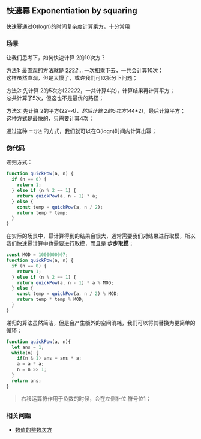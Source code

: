 ## 快速幂 Exponentiation by squaring

快速幂通过O(logn)的时间复杂度计算乘方，十分常用

### 场景

让我们思考下，如何快速计算 2的10次方？

方法1: 最直观的方法就是 2*2*2*2*... 一次相乘下去，一共会计算10次；<br/>
这样虽然直观，但是太慢了，或许我们可以拆分下问题；

方法2: 先计算 2的5次方(2*2*2*2*2，一共计算4次)，计算结果再计算平方；<br/>
总共计算了5次，但这也不是最优的路径；

方法3: 先计算 2的平方(2*2=4)，然后计算 2的5次方(4*4*2)，最后计算平方；<br/>
这种方式是最快的，只需要计算4次；

通过这种 `二分法` 的方式，我们就可以在O(logn)时间内计算出幂；

### 伪代码

递归方式：

```javascript
function quickPow(a, n) {
  if (n == 0) {
    return 1;
  } else if (n % 2 == 1) {
    return quickPow(a, n - 1) * a;
  } else {
    const temp = quickPow(a, n / 2);
    return temp * temp;
  }
}
```

在实际的场景中，幂计算得到的结果会很大，通常需要我们对结果进行取模，所以我们快速幂计算中也需要进行取模，而且是 **步步取模**；

```javascript
const MOD = 1000000007;
function quickPow(a, n) {
  if (n == 0) {
    return 1;
  } else if (n % 2 == 1) {
    return quickPow(a, n - 1) * a % MOD;
  } else {
    const temp = quickPow(a, n / 2) % MOD;
    return temp * temp % MOD;
  }
}
```

递归的算法虽然简洁，但是会产生额外的空间消耗，我们可以将其替换为更简单的循环；

```javascript
function quickPow(a, n){
  let ans = 1;
  while(n) {
    if(n & 1) ans = ans * a;
    a = a * a;
    n = n >> 1;
  }
  return ans;
}
```

> 右移运算符作用于负数的时候，会在左侧补位 符号位1；

### 相关问题
- [数值的整数次方](https://leetcode.cn/problems/shu-zhi-de-zheng-shu-ci-fang-lcof/submissions/)
